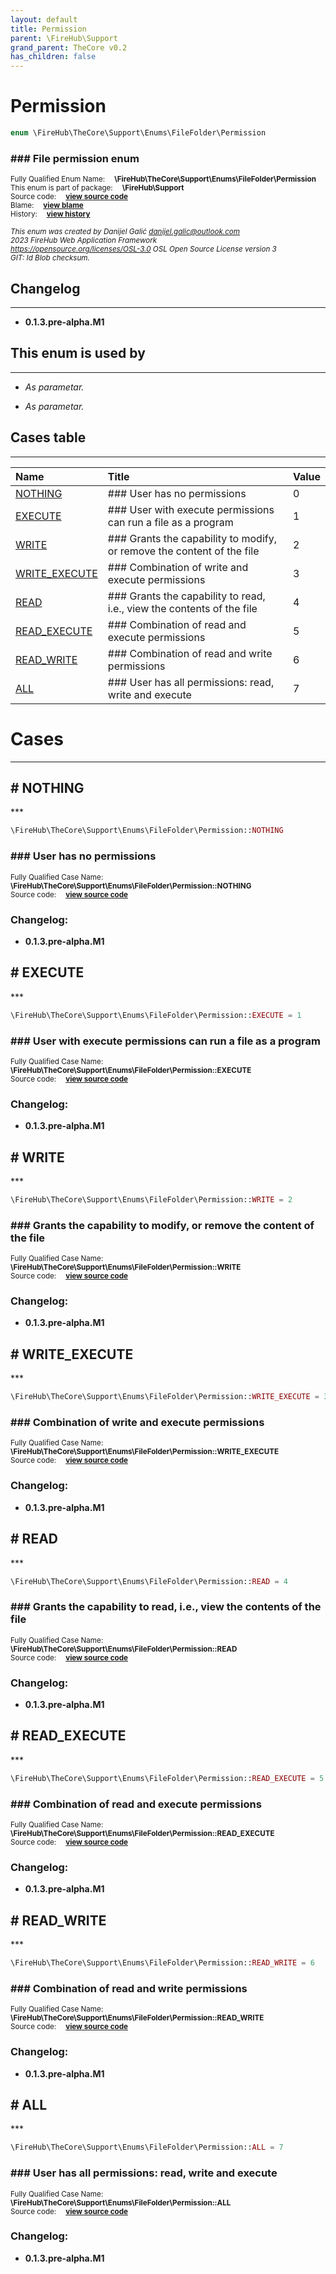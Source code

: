 ```yaml
---
layout: default
title: Permission
parent: \FireHub\Support
grand_parent: TheCore v0.2
has_children: false
---
```


<link rel="stylesheet" type="text/css" href="/css/style.css" />

# Permission

```php
enum \FireHub\TheCore\Support\Enums\FileFolder\Permission
```

### ### File permission enum

<sub>Fully Qualified Enum Name:  **\FireHub\TheCore\Support\Enums\FileFolder\Permission**</sub><br>
<sub>This enum is part of package:  **\FireHub\Support**</sub><br>
<sub>Source code:  **[view source code](https://github.com/The-FireHub-Project/TheCore/blob/v1.0/src/support/enums/filefolder/firehub.Permission.php#L23)**</sub><br>
<sub>Blame:  **[view blame](https://github.com/The-FireHub-Project/TheCore/blame/v1.0/src/support/enums/filefolder/firehub.Permission.php)**</sub><br>
<sub>History:  **[view history](https://github.com/The-FireHub-Project/TheCore/commits/v1.0/src/support/enums/filefolder/firehub.Permission.php)**</sub><br>

<sub>_This enum was created by Danijel Galić <danijel.galic@outlook.com>_</sub><br>
<sub>_2023 FireHub Web Application Framework_</sub><br>
<sub>_<https://opensource.org/licenses/OSL-3.0> OSL Open Source License version 3_</sub><br>
<sub>_GIT: $Id$ Blob checksum._</sub><br>

## Changelog
***

* **0.1.3.pre-alpha.M1** 


## This enum is used by
***

* *As parametar.*

* *As parametar.*


## Cases table
***

| Name  | Title | Value |
| :---  | :---  | :---  |
|<a href="#nothing">NOTHING</a>|### User has no permissions|0|
|<a href="#execute">EXECUTE</a>|### User with execute permissions can run a file as a program|1|
|<a href="#write">WRITE</a>|### Grants the capability to modify, or remove the content of the file|2|
|<a href="#write_execute">WRITE_EXECUTE</a>|### Combination of write and execute permissions|3|
|<a href="#read">READ</a>|### Grants the capability to read, i.e., view the contents of the file|4|
|<a href="#read_execute">READ_EXECUTE</a>|### Combination of read and execute permissions|5|
|<a href="#read_write">READ_WRITE</a>|### Combination of read and write permissions|6|
|<a href="#all">ALL</a>|### User has all permissions: read, write and execute|7|


# Cases
***


<h2><a name="nothing"># NOTHING</a></h2>
***

```php
\FireHub\TheCore\Support\Enums\FileFolder\Permission::NOTHING
```

### ### User has no permissions

<sub>Fully Qualified Case Name:  **\FireHub\TheCore\Support\Enums\FileFolder\Permission::NOTHING**</sub><br>
<sub>Source code:  **[view source code](https://github.com/The-FireHub-Project/TheCore/blob/v1.0/src/support/enums/filefolder/firehub.Permission.php#L29)**</sub><br>

### Changelog:

* **0.1.3.pre-alpha.M1** 

<h2><a name="execute"># EXECUTE</a></h2>
***

```php
\FireHub\TheCore\Support\Enums\FileFolder\Permission::EXECUTE = 1
```

### ### User with execute permissions can run a file as a program

<sub>Fully Qualified Case Name:  **\FireHub\TheCore\Support\Enums\FileFolder\Permission::EXECUTE**</sub><br>
<sub>Source code:  **[view source code](https://github.com/The-FireHub-Project/TheCore/blob/v1.0/src/support/enums/filefolder/firehub.Permission.php#L35)**</sub><br>

### Changelog:

* **0.1.3.pre-alpha.M1** 

<h2><a name="write"># WRITE</a></h2>
***

```php
\FireHub\TheCore\Support\Enums\FileFolder\Permission::WRITE = 2
```

### ### Grants the capability to modify, or remove the content of the file

<sub>Fully Qualified Case Name:  **\FireHub\TheCore\Support\Enums\FileFolder\Permission::WRITE**</sub><br>
<sub>Source code:  **[view source code](https://github.com/The-FireHub-Project/TheCore/blob/v1.0/src/support/enums/filefolder/firehub.Permission.php#L41)**</sub><br>

### Changelog:

* **0.1.3.pre-alpha.M1** 

<h2><a name="write_execute"># WRITE_EXECUTE</a></h2>
***

```php
\FireHub\TheCore\Support\Enums\FileFolder\Permission::WRITE_EXECUTE = 3
```

### ### Combination of write and execute permissions

<sub>Fully Qualified Case Name:  **\FireHub\TheCore\Support\Enums\FileFolder\Permission::WRITE_EXECUTE**</sub><br>
<sub>Source code:  **[view source code](https://github.com/The-FireHub-Project/TheCore/blob/v1.0/src/support/enums/filefolder/firehub.Permission.php#L47)**</sub><br>

### Changelog:

* **0.1.3.pre-alpha.M1** 

<h2><a name="read"># READ</a></h2>
***

```php
\FireHub\TheCore\Support\Enums\FileFolder\Permission::READ = 4
```

### ### Grants the capability to read, i.e., view the contents of the file

<sub>Fully Qualified Case Name:  **\FireHub\TheCore\Support\Enums\FileFolder\Permission::READ**</sub><br>
<sub>Source code:  **[view source code](https://github.com/The-FireHub-Project/TheCore/blob/v1.0/src/support/enums/filefolder/firehub.Permission.php#L53)**</sub><br>

### Changelog:

* **0.1.3.pre-alpha.M1** 

<h2><a name="read_execute"># READ_EXECUTE</a></h2>
***

```php
\FireHub\TheCore\Support\Enums\FileFolder\Permission::READ_EXECUTE = 5
```

### ### Combination of read and execute permissions

<sub>Fully Qualified Case Name:  **\FireHub\TheCore\Support\Enums\FileFolder\Permission::READ_EXECUTE**</sub><br>
<sub>Source code:  **[view source code](https://github.com/The-FireHub-Project/TheCore/blob/v1.0/src/support/enums/filefolder/firehub.Permission.php#L59)**</sub><br>

### Changelog:

* **0.1.3.pre-alpha.M1** 

<h2><a name="read_write"># READ_WRITE</a></h2>
***

```php
\FireHub\TheCore\Support\Enums\FileFolder\Permission::READ_WRITE = 6
```

### ### Combination of read and write permissions

<sub>Fully Qualified Case Name:  **\FireHub\TheCore\Support\Enums\FileFolder\Permission::READ_WRITE**</sub><br>
<sub>Source code:  **[view source code](https://github.com/The-FireHub-Project/TheCore/blob/v1.0/src/support/enums/filefolder/firehub.Permission.php#L65)**</sub><br>

### Changelog:

* **0.1.3.pre-alpha.M1** 

<h2><a name="all"># ALL</a></h2>
***

```php
\FireHub\TheCore\Support\Enums\FileFolder\Permission::ALL = 7
```

### ### User has all permissions: read, write and execute

<sub>Fully Qualified Case Name:  **\FireHub\TheCore\Support\Enums\FileFolder\Permission::ALL**</sub><br>
<sub>Source code:  **[view source code](https://github.com/The-FireHub-Project/TheCore/blob/v1.0/src/support/enums/filefolder/firehub.Permission.php#L71)**</sub><br>

### Changelog:

* **0.1.3.pre-alpha.M1** 

